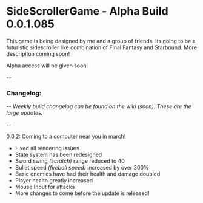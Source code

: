# SideScrollerGame - Alpha Build 0.0.1.085

This game is being designed by me and a group of friends. Its going to be a futuristic sidescroller like combination of Final Fantasy and Starbound. More descripiton coming soon!

Alpha access will be given soon!

--

### Changelog: 

--
*Weekly build changelog can be found on the wiki (soon). These are the large updates.*

--

0.0.2: Coming to a computer near you in march!
- Fixed all rendering issues
- State system has been redesigned
- Sword swing *(scratch)* range reduced to 40
- Bullet speed *(fireball speed)* increased by over 300%
- Basic enemies have had their health and damage doubled
- Player health greatly increased
- Mouse Input for attacks
- More changes to come before the update is released!
